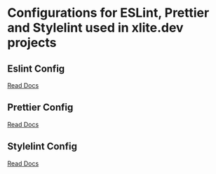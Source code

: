 # Configurations for ESLint, Prettier and Stylelint used in xlite.dev projects

## Eslint Config
[Read Docs](https://github.com/xlite-dev/linters-config/tree/master/eslint)


## Prettier Config
[Read Docs](https://github.com/xlite-dev/linters-config/tree/master/prettier)


## Stylelint Config
[Read Docs](https://github.com/xlite-dev/linters-config/tree/master/stylelint)
